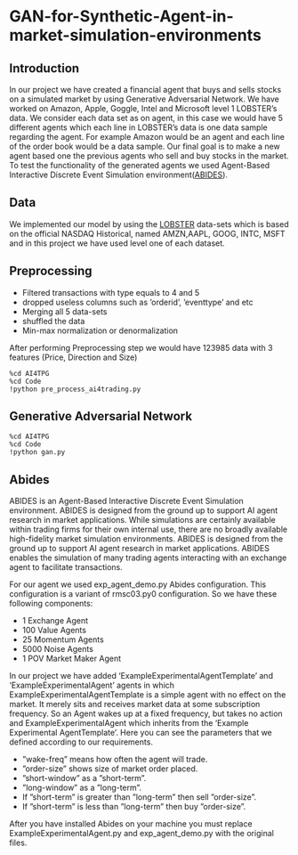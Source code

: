 # GAN-for-Synthetic-Agent-in-market-simulation-environments

## Introduction

In our project we have created a financial agent that buys and sells stocks on a simulated market by using Generative Adversarial Network. We have worked on Amazon, Apple, Goggle, Intel and Microsoft level 1 LOBSTER’s data. We consider each data set as on agent, in this case we would have 5 different agents which each line in LOBSTER’s data is one data sample regarding the agent. For example Amazon would be an agent and each line of the order book would be a data sample. Our final goal is to make a new agent based one the previous agents who sell and buy stocks in the market. To test the functionality of the generated agents we used Agent-Based Interactive Discrete Event Simulation environment([ABIDES](https://github.com/abides-sim/abides)).

## Data

We implemented our model by using the [LOBSTER](https://lobsterdata.com/info/DataSamples.php) data-sets which is based on the official NASDAQ Historical, named AMZN,AAPL, GOOG, INTC, MSFT and in this project we have used level one of each dataset. 

## Preprocessing

 * Filtered transactions with type equals to 4 and 5
 * dropped useless columns such as ’orderid’, ’eventtype’ and etc
 * Merging all 5 data-sets
 * shuffled the data
 * Min-max normalization or denormalization
 
After performing Preprocessing step we would have 123985 data with 3 features (Price, Direction and Size)

```
%cd AI4TPG
%cd Code
!python pre_process_ai4trading.py
```

## Generative Adversarial Network

```
%cd AI4TPG
%cd Code
!python gan.py
```

## Abides

ABIDES is an Agent-Based Interactive Discrete Event Simulation environment. ABIDES is designed from the ground up to support AI agent research in market applications. While simulations are certainly available within trading firms for their own internal use, there are no broadly available high-fidelity market simulation environments. ABIDES is designed from the ground up to support AI agent research in market applications. ABIDES enables the simulation of many trading agents interacting with an exchange agent to facilitate transactions.

For our agent we used exp_agent_demo.py Abides configuration. This configuration is a variant of rmsc03.py0 configuration. So we have these following components:
* 1 Exchange Agent
* 100 Value Agents
* 25 Momentum Agents
* 5000 Noise Agents
* 1 POV Market Maker Agent

In our project we have added ‘ExampleExperimentalAgentTemplate’ and ‘ExampleExperimentalAgent’ agents in which ExampleExperimentalAgentTemplate is a simple agent with no effect on the market. It merely sits and receives market data at some subscription frequency. So an Agent wakes up at a fixed frequency, but takes no action and ExampleExperimentalAgent which inherits from the ‘Example Experimental AgentTemplate’. Here you can see the parameters that we defined according to our requirements.
* ”wake-freq” means how often the agent will trade.
* ”order-size” shows size of market order placed.
* ”short-window” as a ”short-term”.
* ”long-window” as a ”long-term”.
* If ”short-term” is greater than ”long-term” then sell ”order-size”.
* If ”short-term” is less than ”long-term” then buy ”order-size”.

After you have installed Abides on your machine you must replace ExampleExperimentalAgent.py and exp_agent_demo.py with the original files.

